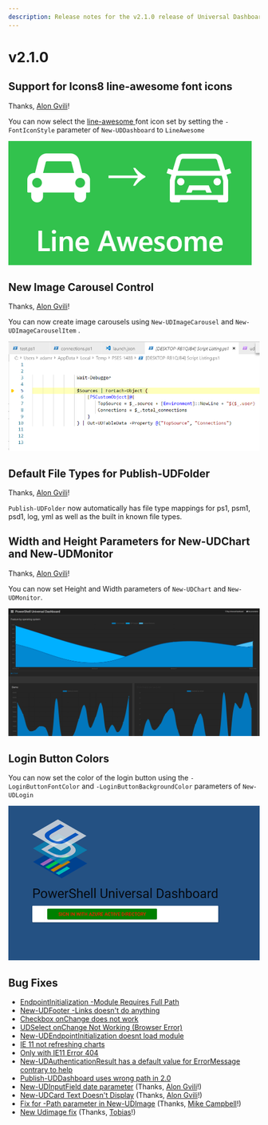```yaml
---
description: Release notes for the v2.1.0 release of Universal Dashboard
---
```


# v2.1.0

## Support for Icons8 line-awesome font icons

Thanks, [Alon Gvili](https://github.com/AlonGvili)!

You can now select the [line-awesome ](https://icons8.com/line-awesome)font icon set by setting the `-FontIconStyle` parameter of `New-UDDashboard` to `LineAwesome`

![Line awesome icon set](../.gitbook/assets/image%20%283%29.png)

## New Image Carousel Control

Thanks, [Alon Gvili](https://github.com/AlonGvili)!

You can now create image carousels using `New-UDImageCarousel` and `New-UDImageCarouselItem` .

![Example Image Carousel](../.gitbook/assets/image%20%288%29.png)

## Default File Types for Publish-UDFolder

Thanks, [Alon Gvili](https://github.com/AlonGvili)!

`Publish-UDFolder` now automatically has file type mappings for ps1, psm1, psd1, log, yml as well as the built in known file types.

## Width and Height Parameters for New-UDChart and New-UDMonitor

Thanks, [Alon Gvili](https://github.com/AlonGvili)!

You can now set Height and Width parameters of `New-UDChart` and `New-UDMonitor`.

![Example Charts and Monitors](../.gitbook/assets/image.png)

## Login Button Colors

You can now set the color of the login button using the `-LoginButtonFontColor` and `-LoginButtonBackgroundColor` parameters of `New-UDLogin`

![Beautiful new login colors](../.gitbook/assets/image%20%285%29.png)

## Bug Fixes

* [EndpointInitialization -Module Requires Full Path](https://github.com/ironmansoftware/universal-dashboard/issues/326)
* [New-UDFooter -Links doesn't do anything](https://github.com/ironmansoftware/universal-dashboard/issues/362)
* [Checkbox onChange does not work](https://github.com/ironmansoftware/universal-dashboard/issues/429)
* [UDSelect onChange Not Working \(Browser Error\)](https://github.com/ironmansoftware/universal-dashboard/issues/338)
* [New-UDEndpointInitialization doesnt load module](https://github.com/ironmansoftware/universal-dashboard/issues/366)
* [IE 11 not refreshing charts](https://github.com/ironmansoftware/universal-dashboard/issues/395)
* [Only with IE11 Error 404](https://github.com/ironmansoftware/universal-dashboard/issues/374)
* [New-UDAuthenticationResult has a default value for ErrorMessage contrary to help](https://github.com/ironmansoftware/universal-dashboard/issues/371)
* [Publish-UDDashboard uses wrong path in 2.0](https://github.com/ironmansoftware/universal-dashboard/issues/346)
* [New-UDInputField date parameter](https://github.com/ironmansoftware/universal-dashboard/issues/388) \(Thanks, [Alon Gvili](https://github.com/AlonGvili)!\)
* [New-UDCard Text Doesn't Display](https://github.com/ironmansoftware/universal-dashboard/issues/383) \(Thanks, [Alon Gvili](https://github.com/AlonGvili)!\)
* [Fix for -Path parameter in New-UDImage](https://github.com/ironmansoftware/universal-dashboard/pull/373) \(Thanks, [Mike Campbell](https://github.com/exactmike)!\)
* [New Udimage fix](https://github.com/ironmansoftware/universal-dashboard/pull/323) \(Thanks, [Tobias](https://github.com/PSTobiasMueller)!\)

